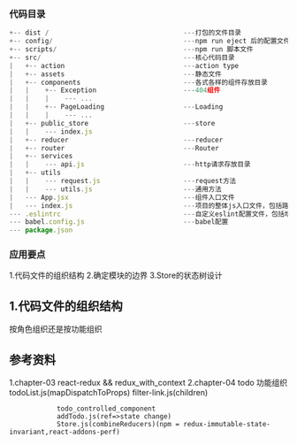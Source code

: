 ### 代码目录
```js
+-- dist /                                  ---打包的文件目录
+-- config/                                 ---npm run eject 后的配置文件目录
+-- scripts/                                ---npm run 脚本文件
+-- src/                                    ---核心代码目录
|   +-- action                              ---action type
|   +-- assets                              ---静态文件
|   +-- components                          ---各式各样的组件存放目录
|   |    +-- Exception                      ---404组件
|   |    |    --- ...
|   |    +-- PageLoading                    ---Loading
|   |    |    --- ...
|   +-- public_store                        ---store
|   |    --- index.js
|   +-- reducer                             ---reducer
|   +-- router                              ---Router
|   +-- services
|   |    --- api.js                         ---http请求存放目录
|   +-- utils
|   |    --- request.js                     ---request方法
|   |    --- utils.js                       ---通用方法
|   --- App.jsx                             ---组件入口文件
|   --- index.js                            ---项目的整体js入口文件，包括路由配置等
--- .eslintrc                               ---自定义eslint配置文件，包括增加的react jsx语法限制
--- babel.config.js                         ---babel配置
--- package.json
```

### 应用要点
1.代码文件的组织结构
2.确定模块的边界
3.Store的状态树设计

## 1.代码文件的组织结构
按角色组织还是按功能组织

## 参考资料
1.chapter-03 react-redux && redux_with_context
2.chapter-04    todo
                功能组织
                todoList.js(mapDispatchToProps)
                filter-link.js(children)

                todo_controlled_component
                addTodo.js(ref=>state change)
                Store.js(combineReducers)(npm = redux-immutable-state-invariant,react-addons-perf)